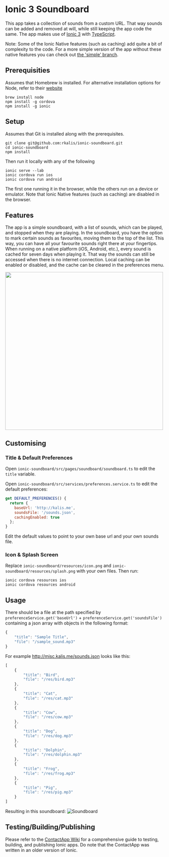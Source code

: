 # Ionic 3 Soundboard

This app takes a collection of sounds from a custom URL. That way sounds can be added and removed at will, while still keeping the app code the same. The app makes use of [Ionic 3](https://ionicframework.com/) with [TypeScript](https://www.typescriptlang.org/).

Note: Some of the Ionic Native features (such as caching) add quite a bit of complexity to the code. For a more simple version of the app without these native features you can check out [the 'simple' branch](https://github.com/rkalis/ionic-soundboard/tree/simple).

## Prerequisities
Assumes that Homebrew is installed.
For alternative installation options for Node, refer to their [website](https://nodejs.org/)
```
brew install node
npm install -g cordova
npm install -g ionic
```

## Setup
Assumes that Git is installed along with the prerequisites.
```
git clone git@github.com:rkalis/ionic-soundboard.git
cd ionic-soundboard
npm install
```
Then run it locally with any of the following
```
ionic serve --lab
ionic cordova run ios
ionic cordova run android
```
The first one running it in the browser, while the others run on a device or emulator. Note that Ionic Native features (such as caching) are disabled in the browser.

## Features
The app is a simple soundboard, with a list of sounds, which can be played, and stopped when they are playing. In the soundboard, you have the option to mark certain sounds as favourites, moving them to the top of the list. This way, you can have all your favourite sounds right there at your fingertips. When running on a native platform (iOS, Android, etc.), every sound is cached for seven days when playing it. That way the sounds can still be accessed when there is no internet connection. Local caching can be enabled or disabled, and the cache can be cleared in the preferences menu.

<img src="https://i.imgur.com/bMLQCSe.png" width="500">

## Customising
### Title & Default Preferences
Open `ionic-soundboard/src/pages/soundboard/soundboard.ts` to edit the `title` variable.

Open `ionic-soundboard/src/services/preferences.service.ts` to edit the default preferences:
```javascript
get DEFAULT_PREFERENCES() {
  return {
    baseUrl: 'http://kalis.me',
    soundsFile: '/sounds.json',
    cachingEnabled: true
  };
}
```
Edit the default values to point to your own base url and your own sounds file.

### Icon & Splash Screen
Replace `ionic-soundboard/resources/icon.png` and `ionic-soundboard/resources/splash.png` with your own files.
Then run:
```
ionic cordova resources ios
ionic cordova resources android
```

## Usage

There should be a file at  the path specified by `preferenceService.get('baseUrl')` + `preferenceService.get('soundsFile')` containing a json array with objects in the following format:
```javascript
{
    "title": "Sample Title",
    "file": "/sample_sound.mp3"
}
```

For example http://misc.kalis.me/sounds.json looks like this:
```javascript
[
    {
        "title": "Bird",
        "file": "/res/bird.mp3"
    },
    {
        "title": "Cat",
        "file": "/res/cat.mp3"
    },
    {
        "title": "Cow",
        "file": "/res/cow.mp3"
    },
    {
        "title": "Dog",
        "file": "/res/dog.mp3"
    },
    {
        "title": "Dolphin",
        "file": "/res/dolphin.mp3"
    },
    {
        "title": "Frog",
        "file": "/res/frog.mp3"
    },
    {
        "title": "Pig",
        "file": "/res/pig.mp3"
    }
]

```
Resulting in this soundboard:
![Soundboard](https://i.imgur.com/utd8KZU.png)

## Testing/Building/Publishing
Please refer to the [ContactApp Wiki](https://github.com/incodehq/contactapp/wiki)
for a comprehensive guide to testing, building, and publishing Ionic apps. Do note that the ContactApp was written in an older version of Ionic.
